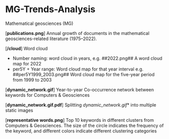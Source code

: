 # MG-Trends-Analysis
Mathematical geosciences (MG)


[**publications.png**] Annual growth of documents in the mathematical geosciences-related literature (1975–2022).


[**/cloud**] Word cloud
- Number naming: word cloud in years, e.g. ##2022.png## A word cloud map for 2022
- per5Y + Year range: Word cloud map for that year interval e.g. ##per5Y1999_2003.png## Word cloud map for the five-year period from 1999 to 2003

[**dynamic_network.gif**] Year-to-year Co-occurrence network between keywords for Computers & Geosciences

[**dynamic_network.gif.pdf**] Splitting *dynamic_network.gif** into multiple static images

[**representative words.png**] Top 10 keywords in different clusters from Computers & Geosciences. The size of the circle indicates the frequency of the keyword, and different colors indicate different clustering categories
